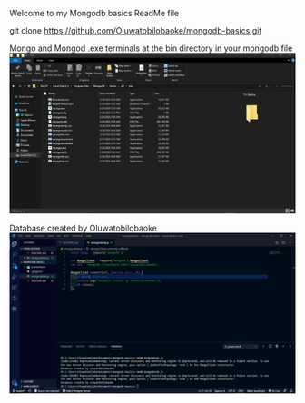 Welcome to my Mongodb basics ReadMe file

git clone https://github.com/Oluwatobilobaoke/mongodb-basics.git

Mongo and Mongod .exe terminals at the bin directory in your mongodb file
![Mongo and Mongod .exe terminals at the bin directory in your mongodb file](screenshots/mongoexe_andmongodexe_in_bin_folder.png "Mongo.exe and Mongod.exe ")

Database created by Oluwatobilobaoke
![Successful Creation of Database by oluwatobilobaoke](screenshots/database_created_by_oluwatobilobaoke.png "Database created by oluwatobilobaoke")
